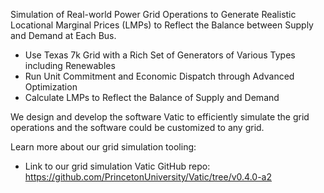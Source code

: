 Simulation of Real-world Power Grid Operations to Generate Realistic Locational Marginal Prices (LMPs) to Reflect the Balance between Supply and Demand at Each Bus.

- Use Texas 7k Grid with a Rich Set of Generators of Various Types including Renewables
- Run Unit Commitment and Economic Dispatch through Advanced Optimization
- Calculate LMPs to Reflect the Balance of Supply and Demand

We design and develop the software Vatic to efficiently simulate the grid operations and the software could be customized to any grid.

Learn more about our grid simulation tooling:

- Link to our grid simulation Vatic GitHub repo: https://github.com/PrincetonUniversity/Vatic/tree/v0.4.0-a2
